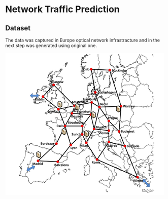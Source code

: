 # Network Traffic Prediction

## Dataset
The data was captured in Europe optical network infrastracture and in the next step was generated using original one.

<img src="img/euro28.png" width="500px" height="450px"><img>



